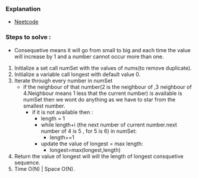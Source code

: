 ### Explanation
* [Neetcode](https://www.youtube.com/watch?v=P6RZZMu_maU)


### Steps to solve :
* Consequetive means it will go from small to big and each time the value will increase by 1 and a number cannot occur more than one.
1. Initialize a set call numSet with the values of nums(to remove duplicate).
2. Initialize a variable call longest with default value 0.
3. Iterate through every number in numSet
   * if the neighbour of that number(2 is the neighbour of ,3 neighbour of 4.Neighbour means 1 less that the current number) is available is numSet then we wont do anything as we have to star from the smallest number.
     * if it is not available then :
       * length = 1
       * while length+i (the next number of current number.next number of 4 is 5 , for 5 is 6) in numSet:
         * length+=1
       * update the value of longest = max length:
         * longest=max(longest,length)
4. Return the value of longest will will the length of longest consquetive sequence.
5. Time O(N) | Space O(N).            